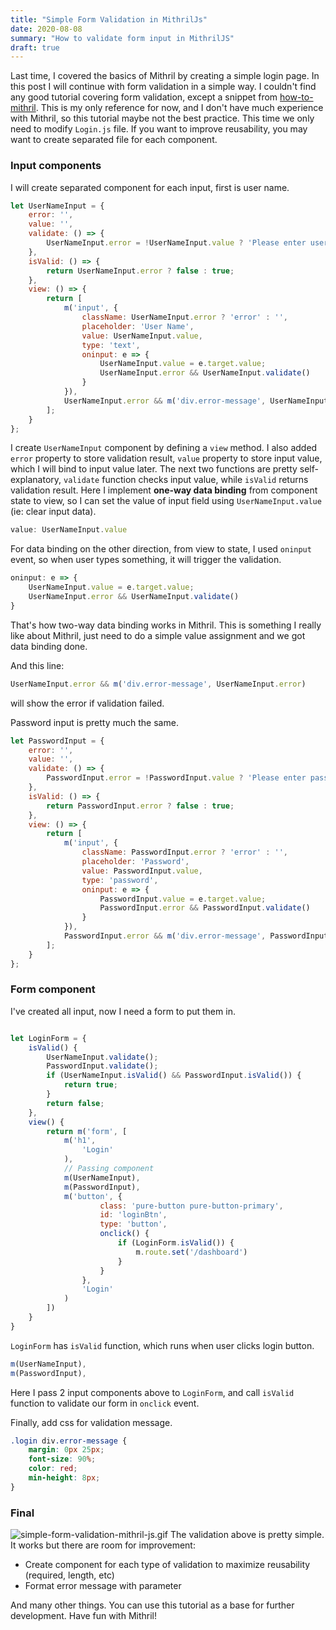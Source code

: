 ```yaml
---
title: "Simple Form Validation in MithrilJs"
date: 2020-08-08
summary: "How to validate form input in MithrilJS"
draft: true
---
```

Last time, I covered the basics of Mithril by creating a simple login page. In this post I will continue with form validation in a simple way.
I couldn't find any good tutorial covering form validation, except a snippet from [how-to-mithril](https://how-to-mithril.js.org/). This is my only reference for now, and I don't have much experience with Mithril, so this tutorial maybe not the best practice.
This time we only need to modify `Login.js` file. If you want to improve reusability, you may want to create separated file for each component.

### Input components
I will create separated component for each input, first is user name.
```JavaScript
let UserNameInput = {
    error: '',
    value: '',
    validate: () => {
        UserNameInput.error = !UserNameInput.value ? 'Please enter user name' : '';
    },
    isValid: () => {
        return UserNameInput.error ? false : true;
    },
    view: () => {
        return [
            m('input', {
                className: UserNameInput.error ? 'error' : '',
                placeholder: 'User Name',
                value: UserNameInput.value,
                type: 'text',
                oninput: e => {
                    UserNameInput.value = e.target.value;
                    UserNameInput.error && UserNameInput.validate()
                }
            }),
            UserNameInput.error && m('div.error-message', UserNameInput.error)
        ];
    }
};
```
I create `UserNameInput` component by defining a `view` method. I also added `error` property to store validation result, `value` property to store input value, which I will bind to input value later.
The next two functions are pretty self-explanatory, `validate` function checks input value, while `isValid` returns validation result.
Here I implement **one-way data binding** from component state to view, so I can set the value of input field using `UserNameInput.value` (ie: clear input data).
```JavaScript
value: UserNameInput.value
```
For data binding on the other direction, from view to state, I used `oninput` event, so when user types something, it will trigger the validation.
```JavaScript
oninput: e => {
    UserNameInput.value = e.target.value;
    UserNameInput.error && UserNameInput.validate()
}
```
That's how two-way data binding works in Mithril. This is something I really like about Mithril, just need to do a simple value assignment and we got data binding done.

And this line:
```JavaScript
UserNameInput.error && m('div.error-message', UserNameInput.error)
```
will show the error if validation failed.

Password input is pretty much the same.
```JavaScript
let PasswordInput = {
    error: '',
    value: '',
    validate: () => {
        PasswordInput.error = !PasswordInput.value ? 'Please enter password' : '';
    },
    isValid: () => {
        return PasswordInput.error ? false : true;
    },
    view: () => {
        return [
            m('input', {
                className: PasswordInput.error ? 'error' : '',
                placeholder: 'Password',
                value: PasswordInput.value,
                type: 'password',
                oninput: e => {
                    PasswordInput.value = e.target.value;
                    PasswordInput.error && PasswordInput.validate()
                }
            }),
            PasswordInput.error && m('div.error-message', PasswordInput.error)
        ];
    }
};
```
### Form component
I've created all input, now I need a form to put them in.
```JavaScript

let LoginForm = {
    isValid() {
        UserNameInput.validate();
        PasswordInput.validate();
        if (UserNameInput.isValid() && PasswordInput.isValid()) {
            return true;
        }
        return false;
    },
    view() {
        return m('form', [
            m('h1',
                'Login'
            ),
            // Passing component
            m(UserNameInput),
            m(PasswordInput),
            m('button', {
                    class: 'pure-button pure-button-primary',
                    id: 'loginBtn',
                    type: 'button',
                    onclick() {
                        if (LoginForm.isValid()) {
                            m.route.set('/dashboard')
                        }
                    }
                },
                'Login'
            )
        ])
    }
}
```
`LoginForm` has `isValid` function, which runs when user clicks login button.
```JavaScript
m(UserNameInput),
m(PasswordInput),
```
Here I pass 2 input components above to `LoginForm`, and call `isValid` function to validate our form in `onclick` event.

Finally, add css for validation message.
```CSS
.login div.error-message {
    margin: 0px 25px;
    font-size: 90%;
    color: red;
    min-height: 8px;
}
```
### Final
![simple-form-validation-mithril-js.gif](simple-form-validation-mithril-js.gif)
The validation above is pretty simple. It works but there are room for improvement:
* Create component for each type of validation to maximize reusability (required, length, etc)
* Format error message with parameter

And many other things. You can use this tutorial as a base for further development. Have fun with Mithril!
